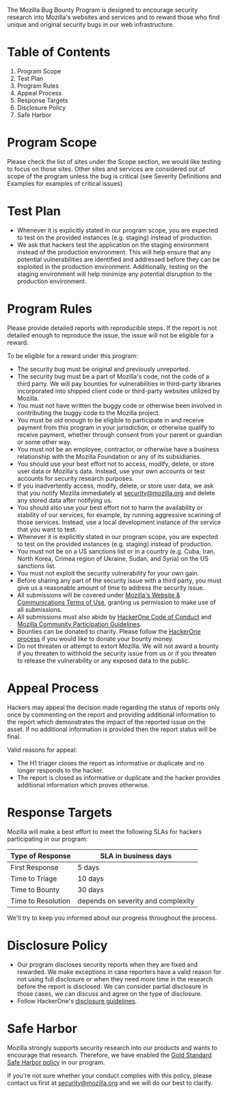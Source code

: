The Mozilla Bug Bounty Program is designed to encourage security research into Mozilla's websites and services and to reward those who find unique and original security bugs in our web infrastructure.

# Table of Contents
1. Program Scope
2. Test Plan
3. Program Rules
4. Appeal Process
5. Response Targets
6. Disclosure Policy
7. Safe Harbor

# Program Scope

Please check the list of sites under the Scope section, we would like testing to focus on those sites. Other sites and services are considered out of scope of the program unless the bug is critical (see Severity Definitions and Examples for examples of critical issues)

# Test Plan

* Whenever it is explicitly stated in our program scope, you are expected to test on the provided instances (e.g. staging) instead of production.
* We ask that hackers test the application on the staging environment instead of the production environment. This will help ensure that any potential vulnerabilities are identified and addressed before they can be exploited in the production environment. Additionally, testing on the staging environment will help minimize any potential disruption to the production environment.

# Program Rules

Please provide detailed reports with reproducible steps. If the report is not detailed enough to reproduce the issue, the issue will not be eligible for a reward.

To be eligible for a reward under this program:

* The security bug must be original and previously unreported. 
* The security bug must be a part of Mozilla's code, not the code of a third party. We will pay bounties for vulnerabilities in third-party libraries incorporated into shipped client code or third-party websites utilized by Mozilla.
* You must not have written the buggy code or otherwise been involved in contributing the buggy code to the Mozilla project.
* You must be old enough to be eligible to participate in and receive payment from this program in your jurisdiction, or otherwise qualify to receive payment, whether through consent from your parent or guardian or some other way.
* You must not be an employee, contractor, or otherwise have a business relationship with the Mozilla Foundation or any of its subsidiaries.
* You should use your best effort not to access, modify, delete, or store user data or Mozilla's data. Instead, use your own accounts or test accounts for security research purposes.
* If you inadvertently access, modify, delete, or store user data, we ask that you notify Mozilla immediately at security@mozilla.org and delete any stored data after notifying us.
* You should also use your best effort not to harm the availability or stability of our services, for example, by running aggressive scanning of those services. Instead, use a local development instance of the service that you want to test.
* Whenever it is explicitly stated in our program scope, you are expected to test on the provided instances (e.g. staging) instead of production.
* You must not be on a US sanctions list or in a country (e.g. Cuba, Iran, North Korea, Crimea region of Ukraine, Sudan, and Syria) on the US sanctions list.
* You must not exploit the security vulnerability for your own gain.
* Before sharing any part of the security issue with a third party, you must give us a reasonable amount of time to address the security issue.
* All submissions will be covered under [Mozilla's Website & Communications Terms of Use](https://www.mozilla.org/en-US/about/legal/terms/mozilla/), granting us permission to make use of all submissions.
* All submissions must also abide by [HackerOne Code of Conduct](https://www.hackerone.com/policies/code-of-conduct) and [Mozilla Community Participation Guidelines](https://www.mozilla.org/en-US/about/governance/policies/participation/).
* Bounties can be donated to charity. Please follow the [HackerOne process](https://docs.hackerone.com/hackers/payments.html#donating-bounties-to-charity) if you would like to donate your bounty money.
* Do not threaten or attempt to extort Mozilla. We will not award a bounty if you threaten to withhold the security issue from us or if you threaten to release the vulnerability or any exposed data to the public.

# Appeal Process
Hackers may appeal the decision made regarding the status of reports only once by commenting on the report and providing additional information to the report which demonstrates the impact of the reported issue on the asset. If no additional information is provided then the report status will be final.

Valid reasons for appeal:
* The H1 triager closes the report as informative or duplicate and no longer responds to the hacker.
* The report is closed as informative or duplicate and the hacker provides additional information which proves otherwise.

# Response Targets

Mozilla will make a best effort to meet the following SLAs for hackers participating in our program:

| Type of Response | SLA in business days |
| ------------- | ------------- |
| First Response | 5 days |
| Time to Triage | 10 days |
| Time to Bounty | 30 days |
| Time to Resolution | depends on severity and complexity |

We'll try to keep you informed about our progress throughout the process.

# Disclosure Policy

* Our program discloses security reports when they are fixed and rewarded. We make exceptions in case reporters have a valid reason for not using full disclosure or when they need more time in the research before the report is disclosed. We can consider partial disclosure in those cases, we can discuss and agree on the type of disclosure.
* Follow HackerOne's [disclosure guidelines](https://www.hackerone.com/disclosure-guidelines).

# Safe Harbor

Mozilla strongly supports security research into our products and wants to encourage that research. Therefore, we have enabled the [Gold Standard Safe Harbor policy](https://hackerone.com/mozilla_core_services/safe_harbor) in our program.

If you're not sure whether your conduct complies with this policy, please contact us first at security@mozilla.org and we will do our best to clarify.
